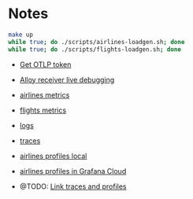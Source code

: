 # Notes

```sh
make up
while true; do ./scripts/airlines-loadgen.sh; done
while true; do ./scripts/flights-loadgen.sh; done
```

- [Get OTLP token](https://grafana.com/orgs/arthurpicerna/stacks/1258769/otlp-info)
- [Alloy receiver live debugging](http://localhost:12345/debug/otelcol.receiver.otlp.default)
- [airlines metrics](https://arthurpicerna.grafana.net/a/grafana-metricsdrilldown-app/drilldown?nativeHistogramMetric=&layout=grid&filters-rule=&filters-prefix=&filters-suffix=&from=now-1h&to=now&timezone=browser&var-otel_resources=&var-filters=service_name%7C%3D%7Cairlines&var-otel_and_metric_filters=&var-deployment_environment=undefined&var-labelsWingman=%28none%29&search_txt=&var-metrics-reducer-sort-by=default&var-ds=grafanacloud-prom&var-other_metric_filters=)
- [flights metrics](https://arthurpicerna.grafana.net/a/grafana-metricsdrilldown-app/drilldown?nativeHistogramMetric=&layout=grid&filters-rule=&filters-prefix=&filters-suffix=&from=now-1h&to=now&timezone=browser&var-otel_resources=&var-filters=service_name%7C%3D%7Cflights&var-otel_and_metric_filters=&var-deployment_environment=undefined&var-labelsWingman=%28none%29&search_txt=&var-metrics-reducer-sort-by=default&var-ds=grafanacloud-prom&var-other_metric_filters=)
- [logs](https://arthurpicerna.grafana.net/a/grafana-lokiexplore-app/explore)
- [traces](https://arthurpicerna.grafana.net/a/grafana-exploretraces-app/explore)

- [airlines profiles local](http://localhost:4040/?query=process_cpu%3Acpu%3Ananoseconds%3Acpu%3Ananoseconds%7Bservice_name%3D%22airlines%22%7D)
- [airlines profiles in Grafana Cloud](https://arthurpicerna.grafana.net/a/grafana-pyroscope-app/explore?searchText=&panelType=time-series&layout=grid&hideNoData=off&explorationType=flame-graph&var-serviceName=airlines&var-profileMetricId=process_cpu%3Acpu%3Ananoseconds%3Acpu%3Ananoseconds&var-spanSelector=undefined&var-dataSource=grafanacloud-profiles&var-filters=&var-filtersBaseline=&var-filtersComparison=&var-groupBy=all&maxNodes=16384)

- @TODO: [Link traces and profiles](https://grafana.com/docs/pyroscope/latest/configure-client/trace-span-profiles/java-span-profiles/)
